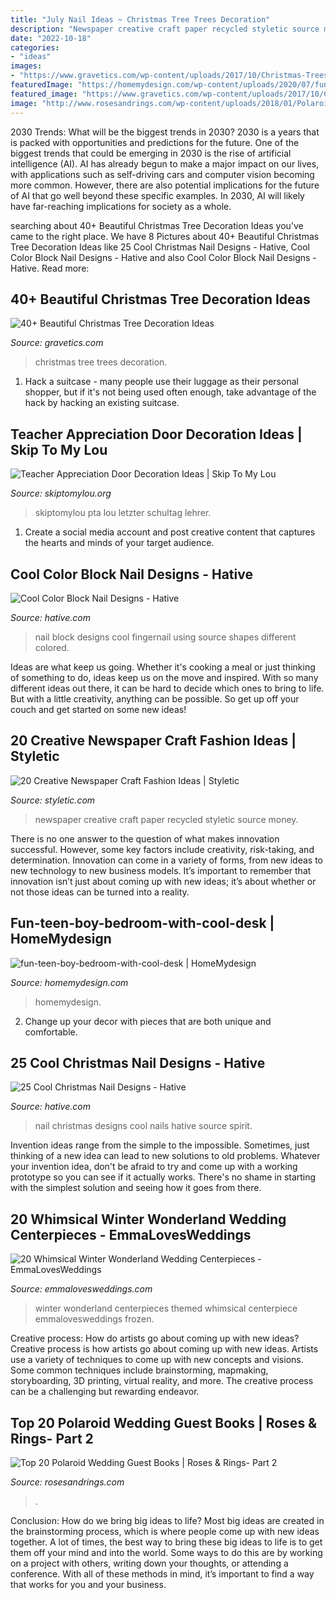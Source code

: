```yaml
---
title: "July Nail Ideas ~ Christmas Tree Trees Decoration"
description: "Newspaper creative craft paper recycled styletic source money"
date: "2022-10-18"
categories:
- "ideas"
images:
- "https://www.gravetics.com/wp-content/uploads/2017/10/Christmas-Trees.jpg"
featuredImage: "https://homemydesign.com/wp-content/uploads/2020/07/fun-teen-boy-bedroom-with-cool-desk.jpg"
featured_image: "https://www.gravetics.com/wp-content/uploads/2017/10/Christmas-Trees.jpg"
image: "http://www.rosesandrings.com/wp-content/uploads/2018/01/Polaroid-guest-book-idea.jpg"
---
```



2030 Trends: What will be the biggest trends in 2030?
2030 is a years that is packed with opportunities and predictions for the future. One of the biggest trends that could be emerging in 2030 is the rise of artificial intelligence (AI). AI has already begun to make a major impact on our lives, with applications such as self-driving cars and computer vision becoming more common. However, there are also potential implications for the future of AI that go well beyond these specific examples. In 2030, AI will likely have far-reaching implications for society as a whole.

	

		
searching about 40+ Beautiful Christmas Tree Decoration Ideas you've came to the right place. We have 8 Pictures about 40+ Beautiful Christmas Tree Decoration Ideas like 25 Cool Christmas Nail Designs - Hative, Cool Color Block Nail Designs - Hative and also Cool Color Block Nail Designs - Hative. Read more:
		
    
## 40+ Beautiful Christmas Tree Decoration Ideas

<img loading=lazy src="https://www.gravetics.com/wp-content/uploads/2017/10/Christmas-Trees.jpg" onerror="this.onerror=null;this.src='https://tse3.mm.bing.net/th?id=OIP.CbdyI9HIylc7DxZgs_ElkgHaJ1&amp;pid=15.1';" alt="40+ Beautiful Christmas Tree Decoration Ideas">

_Source: gravetics.com_

>christmas tree trees decoration. 

	

1. Hack a suitcase - many people use their luggage as their personal shopper, but if it's not being used often enough, take advantage of the hack by hacking an existing suitcase.

    
## Teacher Appreciation Door Decoration Ideas | Skip To My Lou

<img loading=lazy src="https://www.skiptomylou.org/wp-content/uploads/2010/04/TeacherDoor-superstar-1.jpg" onerror="this.onerror=null;this.src='https://tse1.mm.bing.net/th?id=OIP.cYkg-tU2Kjc2ahS02dihHwAAAA&amp;pid=15.1';" alt="Teacher Appreciation Door Decoration Ideas | Skip To My Lou">

_Source: skiptomylou.org_

>skiptomylou pta lou letzter schultag lehrer. 

	

1. Create a social media account and post creative content that captures the hearts and minds of your target audience.

    
## Cool Color Block Nail Designs - Hative

<img loading=lazy src="https://hative.com/wp-content/uploads/2014/11/color-block-nail-designs/6-color-block-nail-designs.jpg" onerror="this.onerror=null;this.src='https://tse2.mm.bing.net/th?id=OIP.zCgub5iwRDbvFUFMhhvCMQHaLH&amp;pid=15.1';" alt="Cool Color Block Nail Designs - Hative">

_Source: hative.com_

>nail block designs cool fingernail using source shapes different colored. 

	

Ideas are what keep us going. Whether it's cooking a meal or just thinking of something to do, ideas keep us on the move and inspired. With so many different ideas out there, it can be hard to decide which ones to bring to life. But with a little creativity, anything can be possible. So get up off your couch and get started on some new ideas!

    
## 20 Creative Newspaper Craft Fashion Ideas | Styletic

<img loading=lazy src="https://styletic.com/wp-content/uploads/2014/10/newspaper-craft-fashion-ideas/14-creative-newspaper-craft-fashion-ideas.jpg" onerror="this.onerror=null;this.src='https://tse1.mm.bing.net/th?id=OIP.LGUML7UIRXT0iilHjTsgxQHaLH&amp;pid=15.1';" alt="20 Creative Newspaper Craft Fashion Ideas | Styletic">

_Source: styletic.com_

>newspaper creative craft paper recycled styletic source money. 

	

There is no one answer to the question of what makes innovation successful. However, some key factors include creativity, risk-taking, and determination. Innovation can come in a variety of forms, from new ideas to new technology to new business models. It’s important to remember that innovation isn’t just about coming up with new ideas; it’s about whether or not those ideas can be turned into a reality.

    
## Fun-teen-boy-bedroom-with-cool-desk | HomeMydesign

<img loading=lazy src="https://homemydesign.com/wp-content/uploads/2020/07/fun-teen-boy-bedroom-with-cool-desk.jpg" onerror="this.onerror=null;this.src='https://tse4.mm.bing.net/th?id=OIP.tBCLdyhc8f5QTeXcRJa4igHaLG&amp;pid=15.1';" alt="fun-teen-boy-bedroom-with-cool-desk | HomeMydesign">

_Source: homemydesign.com_

>homemydesign. 

	

2. Change up your decor with pieces that are both unique and comfortable.

    
## 25 Cool Christmas Nail Designs - Hative

<img loading=lazy src="https://hative.com/wp-content/uploads/2014/11/christmas-nail-designs/5-cool-christmas-nail-designs.jpg" onerror="this.onerror=null;this.src='https://tse4.mm.bing.net/th?id=OIP.ZWaHkPEabMPKY1XPwSjsBwHaLS&amp;pid=15.1';" alt="25 Cool Christmas Nail Designs - Hative">

_Source: hative.com_

>nail christmas designs cool nails hative source spirit. 

	

Invention ideas range from the simple to the impossible. Sometimes, just thinking of a new idea can lead to new solutions to old problems. Whatever your invention idea, don't be afraid to try and come up with a working prototype so you can see if it actually works. There's no shame in starting with the simplest solution and seeing how it goes from there.

    
## 20 Whimsical Winter Wonderland Wedding Centerpieces - EmmaLovesWeddings

<img loading=lazy src="http://emmalovesweddings.com/wp-content/uploads/2018/07/winter-themed-wedding-centerpiece-ideas-for-2018.jpg" onerror="this.onerror=null;this.src='https://tse2.mm.bing.net/th?id=OIP.JgI9_YyhNVuxZ0aEyJVeEAHaLD&amp;pid=15.1';" alt="20 Whimsical Winter Wonderland Wedding Centerpieces - EmmaLovesWeddings">

_Source: emmalovesweddings.com_

>winter wonderland centerpieces themed whimsical centerpiece emmalovesweddings frozen. 

	

Creative process: How do artists go about coming up with new ideas?
Creative process is how artists go about coming up with new ideas. Artists use a variety of techniques to come up with new concepts and visions. Some common techniques include brainstorming, mapmaking, storyboarding, 3D printing, virtual reality, and more. The creative process can be a challenging but rewarding endeavor.

    
## Top 20 Polaroid Wedding Guest Books | Roses &amp; Rings- Part 2

<img loading=lazy src="http://www.rosesandrings.com/wp-content/uploads/2018/01/Polaroid-guest-book-idea.jpg" onerror="this.onerror=null;this.src='https://tse4.mm.bing.net/th?id=OIP.V5SXbBuTLU1LJ4FStd7KAAHaLI&amp;pid=15.1';" alt="Top 20 Polaroid Wedding Guest Books | Roses &amp; Rings- Part 2">

_Source: rosesandrings.com_

>. 

	

Conclusion: How do we bring big ideas to life?
Most big ideas are created in the brainstorming process, which is where people come up with new ideas together. A lot of times, the best way to bring these big ideas to life is to get them off your mind and into the world. Some ways to do this are by working on a project with others, writing down your thoughts, or attending a conference. With all of these methods in mind, it’s important to find a way that works for you and your business.

